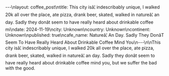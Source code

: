 ---\nlayout: coffee_post\ntitle: This city isâ¦ indescribably unique, I walked 20k all over the place, ate pizza, drank beer, skated, walked in natureâ¦ an day. Sadly they donât seem to have really heard about drinkable coffee mi\ndate: 2024-11-19\ncity: Unknown\ncountry: Unknown\ncontinent: Unknown\npublished: true\ncafe_name: Natureâ¦ An Day. Sadly They DonâT Seem To Have Really Heard About Drinkable Coffee Mind You\n---\n\nThis city isâ¦ indescribably unique, I walked 20k all over the place, ate pizza, drank beer, skated, walked in natureâ¦ an day. Sadly they donât seem to have really heard about drinkable coffee mind you, but we suffer the bad with the good.